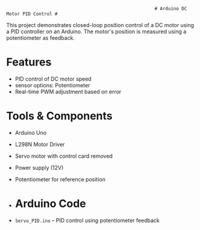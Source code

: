                                                            # Arduino DC Motor PID Control #

This project demonstrates closed-loop position control of a DC motor using a PID controller on an Arduino. The motor's position is measured using a potentiometer as feedback.

# Features

- PID control of DC motor speed
- sensor options: Potentiometer
- Real-time PWM adjustment based on error

# Tools & Components

- Arduino Uno
- L298N Motor Driver
- Servo motor with control card removed
- Power supply (12V)
- Potentiometer for reference position

- # Arduino Code

- `Servo_PID.ino` – PID control using potentiometer feedback
